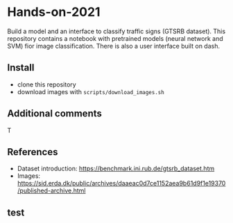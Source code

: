 # Hands-on-2021

Build a model and an interface to classify traffic signs (GTSRB dataset). This repository contains a notebook with pretrained models (neural network and SVM) fior image classification.
There is also a user interface built on dash.

## Install

* clone this repository 
* download images with `scripts/download_images.sh`

## Additional comments

T

## References

* Dataset introduction: https://benchmark.ini.rub.de/gtsrb_dataset.htm
* Images: https://sid.erda.dk/public/archives/daaeac0d7ce1152aea9b61d9f1e19370/published-archive.html

## test